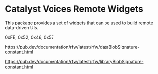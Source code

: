 # Catalyst Voices Remote Widgets

This package provides a set of widgets that can be used to build remote data-driven UIs.

0xFE, 0x52, 0x46, 0x57


https://pub.dev/documentation/rfw/latest/rfw/dataBlobSignature-constant.html


https://pub.dev/documentation/rfw/latest/rfw/libraryBlobSignature-constant.html